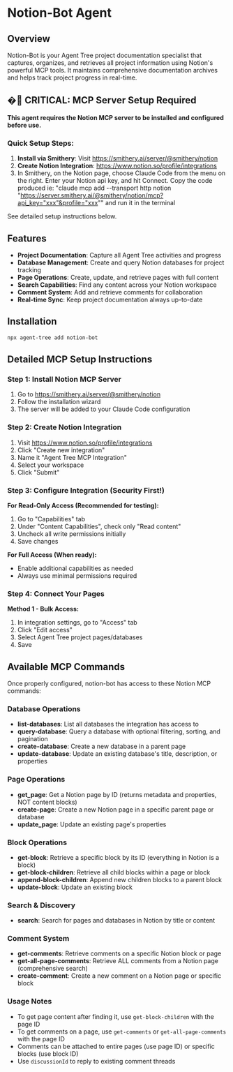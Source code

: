 # Notion-Bot Agent

## Overview
Notion-Bot is your Agent Tree project documentation specialist that captures, organizes, and retrieves all project information using Notion's powerful MCP tools. It maintains comprehensive documentation archives and helps track project progress in real-time.

## � CRITICAL: MCP Server Setup Required
**This agent requires the Notion MCP server to be installed and configured before use.**

### Quick Setup Steps:

1. **Install via Smithery**: Visit https://smithery.ai/server/@smithery/notion
2. **Create Notion Integration**: https://www.notion.so/profile/integrations
3. In Smithery, on the Notion page, choose Claude Code from the menu on the right. Enter your Notion api key, and hit Connect. Copy the code produced ie: "claude mcp add --transport http notion "https://server.smithery.ai/@smithery/notion/mcp?api_key="xxx"&profile="xxx"" and run it in the terminal


See detailed setup instructions below.

## Features
- **Project Documentation**: Capture all Agent Tree activities and progress
- **Database Management**: Create and query Notion databases for project tracking
- **Page Operations**: Create, update, and retrieve pages with full content
- **Search Capabilities**: Find any content across your Notion workspace
- **Comment System**: Add and retrieve comments for collaboration
- **Real-time Sync**: Keep project documentation always up-to-date

## Installation
```bash
npx agent-tree add notion-bot
```

## Detailed MCP Setup Instructions

### Step 1: Install Notion MCP Server
1. Go to https://smithery.ai/server/@smithery/notion
2. Follow the installation wizard
3. The server will be added to your Claude Code configuration

### Step 2: Create Notion Integration
1. Visit https://www.notion.so/profile/integrations
2. Click "Create new integration"
3. Name it "Agent Tree MCP Integration"
4. Select your workspace
5. Click "Submit"

### Step 3: Configure Integration (Security First!)
**For Read-Only Access (Recommended for testing):**
1. Go to "Capabilities" tab
2. Under "Content Capabilities", check only "Read content"
3. Uncheck all write permissions initially
4. Save changes

**For Full Access (When ready):**
- Enable additional capabilities as needed
- Always use minimal permissions required

### Step 4: Connect Your Pages
**Method 1 - Bulk Access:**
1. In integration settings, go to "Access" tab
2. Click "Edit access"
3. Select Agent Tree project pages/databases
4. Save

## Available MCP Commands

Once properly configured, notion-bot has access to these Notion MCP commands:

### Database Operations
- **list-databases**: List all databases the integration has access to
- **query-database**: Query a database with optional filtering, sorting, and pagination
- **create-database**: Create a new database in a parent page
- **update-database**: Update an existing database's title, description, or properties

### Page Operations
- **get_page**: Get a Notion page by ID (returns metadata and properties, NOT content blocks)
- **create-page**: Create a new Notion page in a specific parent page or database
- **update_page**: Update an existing page's properties

### Block Operations
- **get-block**: Retrieve a specific block by its ID (everything in Notion is a block)
- **get-block-children**: Retrieve all child blocks within a page or block
- **append-block-children**: Append new children blocks to a parent block
- **update-block**: Update an existing block

### Search & Discovery
- **search**: Search for pages and databases in Notion by title or content

### Comment System
- **get-comments**: Retrieve comments on a specific Notion block or page
- **get-all-page-comments**: Retrieve ALL comments from a Notion page (comprehensive search)
- **create-comment**: Create a new comment on a Notion page or specific block

### Usage Notes
- To get page content after finding it, use `get-block-children` with the page ID
- To get comments on a page, use `get-comments` or `get-all-page-comments` with the page ID
- Comments can be attached to entire pages (use page ID) or specific blocks (use block ID)
- Use `discussionId` to reply to existing comment threads
